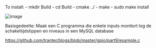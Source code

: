 To install:
    - mkdir Build
    - cd Build
    - cmake ../
    - make
    - sudo make install
    
![image](https://user-images.githubusercontent.com/74614881/134763270-573a4447-7578-42f0-ab04-83d2c98b0f12.png)

Basisgedeelte:
    Maak een C programma die enkele inputs monitort
    log  de schakeltijdstippen en niveaus in een MySQL database
 
https://github.com/tranter/blogs/blob/master/gpio/part9/example.c
